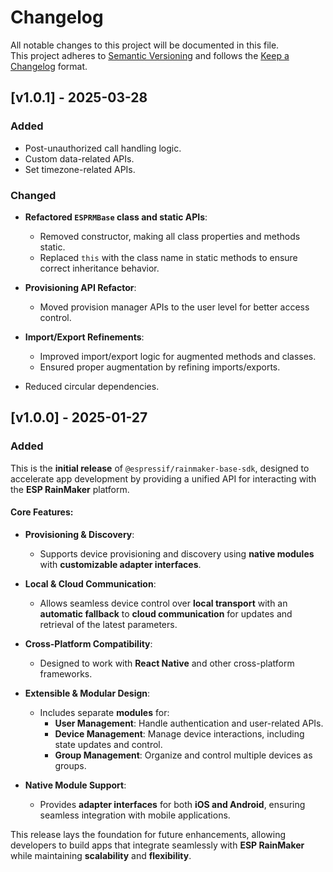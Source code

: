 # Changelog

All notable changes to this project will be documented in this file.  
This project adheres to [Semantic Versioning](https://semver.org/spec/v2.0.0.html) and follows the [Keep a Changelog](https://keepachangelog.com/en/1.0.0/) format.

## [v1.0.1] - 2025-03-28

### Added

- Post-unauthorized call handling logic.
- Custom data-related APIs.
- Set timezone-related APIs.

### Changed

- **Refactored `ESPRMBase` class and static APIs**:

  - Removed constructor, making all class properties and methods static.
  - Replaced `this` with the class name in static methods to ensure correct inheritance behavior.

- **Provisioning API Refactor**:

  - Moved provision manager APIs to the user level for better access control.

- **Import/Export Refinements**:

  - Improved import/export logic for augmented methods and classes.
  - Ensured proper augmentation by refining imports/exports.

- Reduced circular dependencies.

## [v1.0.0] - 2025-01-27

### Added

This is the **initial release** of `@espressif/rainmaker-base-sdk`, designed to accelerate app development by providing a unified API for interacting with the **ESP RainMaker** platform.

#### Core Features:

- **Provisioning & Discovery**:

  - Supports device provisioning and discovery using **native modules** with **customizable adapter interfaces**.

- **Local & Cloud Communication**:

  - Allows seamless device control over **local transport** with an **automatic fallback** to **cloud communication** for updates and retrieval of the latest parameters.

- **Cross-Platform Compatibility**:

  - Designed to work with **React Native** and other cross-platform frameworks.

- **Extensible & Modular Design**:

  - Includes separate **modules** for:
    - **User Management**: Handle authentication and user-related APIs.
    - **Device Management**: Manage device interactions, including state updates and control.
    - **Group Management**: Organize and control multiple devices as groups.

- **Native Module Support**:

  - Provides **adapter interfaces** for both **iOS and Android**, ensuring seamless integration with mobile applications.

This release lays the foundation for future enhancements, allowing developers to build apps that integrate seamlessly with **ESP RainMaker** while maintaining **scalability** and **flexibility**.
